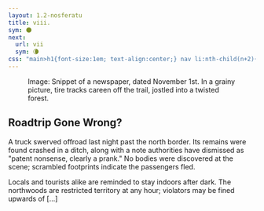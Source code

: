 ```yaml
---
layout: 1.2-nosferatu
title: viii.
sym: 🌑︎
next:
  url: vii
  sym: 🌘︎
css: "main>h1{font-size:1em; text-align:center;} nav li:nth-child(n+2){display:none;} header h2{color:#404040;} nav li{color:#808080;} main h2{text-transform:uppercase; font-weight:bold; font-size:2em; text-align:center;} #gradient{position:relative; height:5em; background:linear-gradient(rgba(16,16,16,0),rgba(16,16,16,1)); margin-top:-5em;} figcaption{max-width:400px;}"
---
```

<div class="book" markdown="1">
<figure><img src="https://via.placeholder.com/400x300.png" alt=""/>
<figcaption><span class="x">Image: </span>Snippet of a newspaper, dated November 1st. In a grainy picture, tire tracks careen off the trail, jostled into a twisted forest.</figcaption></figure>

## Roadtrip Gone Wrong?

A truck swerved offroad last night past the north border. Its remains were found crashed in a ditch, along with a note authorities have dismissed as "patent nonsense, clearly a prank." No bodies were discovered at the scene; scrambled footprints indicate the passengers fled.

Locals and tourists alike are reminded to stay indoors after dark. The northwoods are restricted territory at any hour; violators may be fined upwards of [...]

<div id="gradient"></div>
</div>
